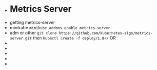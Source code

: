 - # Metrics Server
- getting metrics-server
- minikube `minikube addons enable metrics-server`
- adm or other `git clone https://github.com/kubernetes-sigs/metrics-server.git` then `kubectl create -f deploy/1.8+/` OR
-
-
-
-
-